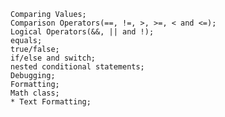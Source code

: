 

    Comparing Values;
    Comparison Operators(==, !=, >, >=, < and <=);
    Logical Operators(&&, || and !);
    equals;
    true/false;
    if/else and switch;
    nested conditional statements;
    Debugging;
    Formatting;
    Math class;
    * Text Formatting;

